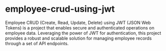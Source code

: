 # employee-crud-using-jwt
Employee CRUD (Create, Read, Update, Delete) using JWT (JSON Web Tokens) is a project that enables secure and authenticated operations on employee data. Leveraging the power of JWT for authentication, this project provides a robust and scalable solution for managing employee records through a set of API endpoints.

